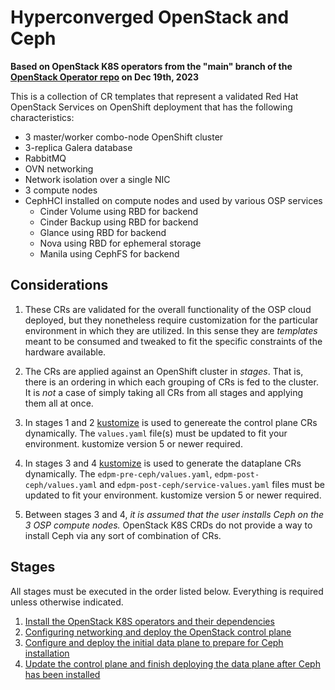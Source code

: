 # Hyperconverged OpenStack and Ceph

**Based on OpenStack K8S operators from the "main" branch of the [OpenStack Operator repo](https://github.com/openstack-k8s-operators/openstack-operator/commit/aa63bf3931f74722dd48af8a0914233b2b384330) on Dec 19th, 2023**

This is a collection of CR templates that represent a validated Red Hat OpenStack Services on OpenShift deployment that has the following characteristics:

- 3 master/worker combo-node OpenShift cluster
- 3-replica Galera database
- RabbitMQ
- OVN networking
- Network isolation over a single NIC
- 3 compute nodes
- CephHCI installed on compute nodes and used by various OSP services
    - Cinder Volume using RBD for backend
    - Cinder Backup using RBD for backend
    - Glance using RBD for backend
    - Nova using RBD for ephemeral storage
    - Manila using CephFS for backend

## Considerations

1. These CRs are validated for the overall functionality of the OSP cloud deployed, but they nonetheless require customization for the particular environment in which they are utilized.  In this sense they are _templates_ meant to be consumed and tweaked to fit the specific constraints of the hardware available.

2. The CRs are applied against an OpenShift cluster in _stages_.  That is, there is an ordering in which each grouping of CRs is fed to the cluster.  It is _not_ a case of simply taking all CRs from all stages and applying them all at once.

3. In stages 1 and 2 [kustomize](https://kustomize.io/) is used to genereate the control plane CRs dynamically. The `values.yaml` file(s) must be updated to fit your environment. kustomize version 5 or newer required.

4. In stages 3 and 4 [kustomize](https://kustomize.io/) is used to generate the dataplane CRs dynamically. The `edpm-pre-ceph/values.yaml`, `edpm-post-ceph/values.yaml` and `edpm-post-ceph/service-values.yaml` files must be updated to fit your environment. kustomize version 5 or newer required.

5. Between stages 3 and 4, _it is assumed that the user installs Ceph on the 3 OSP compute nodes._  OpenStack K8S CRDs do not provide a way to install Ceph via any sort of combination of CRs.

## Stages

All stages must be executed in the order listed below. Everything is required unless otherwise indicated.

1. [Install the OpenStack K8S operators and their dependencies](../../common/)
2. [Configuring networking and deploy the OpenStack control plane](control-plane.md)
3. [Configure and deploy the initial data plane to prepare for Ceph installation](dataplane-pre-ceph.md)
4. [Update the control plane and finish deploying the data plane after Ceph has been installed](dataplane-post-ceph.md)
